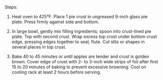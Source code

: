 Steps:

1. Heat oven to 425°F. Place 1 pie crust in ungreased 9-inch glass pie plate. Press firmly against side and bottom.

2. In large bowl, gently mix filling ingredients; spoon into crust-lined pie plate. Top with second crust. Wrap excess top crust under bottom crust edge, pressing edges together to seal; flute. Cut slits or shapes in several places in top crust.

3. Bake 40 to 45 minutes or until apples are tender and crust is golden brown. Cover edge of crust with 2- to 3-inch wide strips of foil after first 15 to 20 minutes of baking to prevent excessive browning. Cool on cooling rack at least 2 hours before serving.